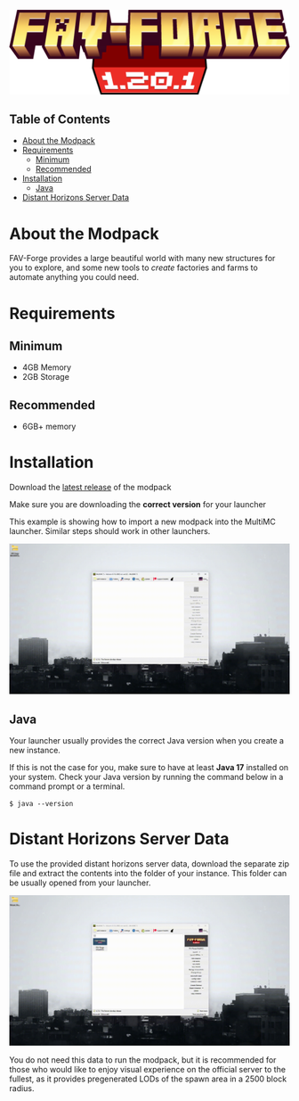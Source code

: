 ![FAV-Forge 1.20.1](banner.png)

## Table of Contents

- [About the Modpack](#about-the-modpack)
- [Requirements](#requirements)
  - [Minimum](#minimum)
  - [Recommended](#recommended)
- [Installation](#installation)
  - [Java](#java)
- [Distant Horizons Server Data](#distant-horizons-server-data)

# About the Modpack

FAV-Forge provides a large beautiful world with many new structures for you to explore, and some new tools to _create_ factories and farms to automate anything you could need.

# Requirements

## Minimum

- 4GB Memory
- 2GB Storage

## Recommended

- 6GB+ memory

# Installation

Download the [latest release](https://github.com/TomasTobrman/FAV-Forge/releases/latest) of the modpack

Make sure you are downloading the **correct version** for your launcher

This example is showing how to import a new modpack into the MultiMC launcher. Similar steps should work in other launchers.

![multimc example](multimc.gif)

## Java

Your launcher usually provides the correct Java version when you create a new instance.

If this is not the case for you, make sure to have at least **Java 17** installed on your system. Check your Java version by running the command below in a command prompt or a terminal.

```
$ java --version
```

# Distant Horizons Server Data

To use the provided distant horizons server data, download the separate zip file and extract the contents into the folder of your instance. This folder can be usually opened from your launcher.

![dhsd example](dhsd.gif)

You do not need this data to run the modpack, but it is recommended for those who would like to enjoy visual experience on the official server to the fullest, as it provides pregenerated LODs of the spawn area in a 2500 block radius.
